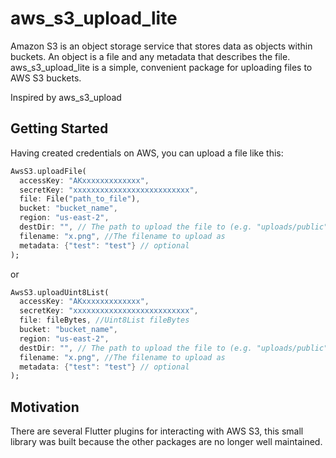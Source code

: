 # aws_s3_upload_lite

Amazon S3 is an object storage service that stores data as objects within buckets. An object is a file and any metadata that describes the file. aws_s3_upload_lite is a simple, convenient package for uploading files to AWS S3 buckets.

Inspired by aws_s3_upload

## Getting Started

Having created credentials on AWS, you can upload a file like this:

```dart
AwsS3.uploadFile(
  accessKey: "AKxxxxxxxxxxxxx",
  secretKey: "xxxxxxxxxxxxxxxxxxxxxxxxxx",
  file: File("path_to_file"),
  bucket: "bucket_name",
  region: "us-east-2",
  destDir: "", // The path to upload the file to (e.g. "uploads/public"). Defaults to the root "directory"
  filename: "x.png", //The filename to upload as
  metadata: {"test": "test"} // optional
);
```

or 

```dart
AwsS3.uploadUint8List(
  accessKey: "AKxxxxxxxxxxxxx",
  secretKey: "xxxxxxxxxxxxxxxxxxxxxxxxxx",
  file: fileBytes, //Uint8List fileBytes
  bucket: "bucket_name",
  region: "us-east-2",
  destDir: "", // The path to upload the file to (e.g. "uploads/public"). Defaults to the root "directory"
  filename: "x.png", //The filename to upload as
  metadata: {"test": "test"} // optional
);
```

## Motivation

There are several Flutter plugins for interacting with AWS S3, this small library was built because the other packages are no longer well maintained.
